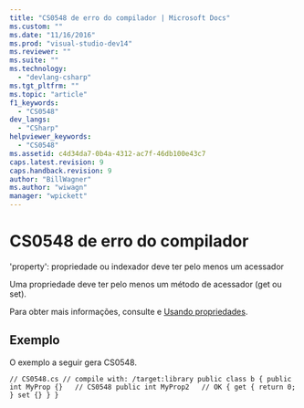 ```yaml
---
title: "CS0548 de erro do compilador | Microsoft Docs"
ms.custom: ""
ms.date: "11/16/2016"
ms.prod: "visual-studio-dev14"
ms.reviewer: ""
ms.suite: ""
ms.technology: 
  - "devlang-csharp"
ms.tgt_pltfrm: ""
ms.topic: "article"
f1_keywords: 
  - "CS0548"
dev_langs: 
  - "CSharp"
helpviewer_keywords: 
  - "CS0548"
ms.assetid: c4d34da7-0b4a-4312-ac7f-46db100e43c7
caps.latest.revision: 9
caps.handback.revision: 9
author: "BillWagner"
ms.author: "wiwagn"
manager: "wpickett"
---
```

# CS0548 de erro do compilador
'property': propriedade ou indexador deve ter pelo menos um acessador  
  
 Uma propriedade deve ter pelo menos um método de acessador \(get ou set\).  
  
 Para obter mais informações, consulte e [Usando propriedades](../../csharp/programming-guide/classes-and-structs/using-properties.md).  
  
## Exemplo  
 O exemplo a seguir gera CS0548.  
  
```  
// CS0548.cs // compile with: /target:library public class b { public int MyProp {}   // CS0548 public int MyProp2   // OK { get { return 0; } set {} } }  
```